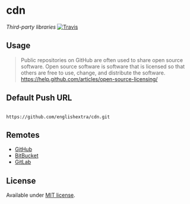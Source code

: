 # cdn

*Third-party libraries*
[![Travis](https://img.shields.io/travis/englishextra/cdn.svg)](https://github.com/englishextra/cdn)

## Usage

> Public repositories on GitHub are often used to share open source software. Open source software is software that is licensed so that others are free to use, change, and distribute the software.
<https://help.github.com/articles/open-source-licensing/>

## Default Push URL
```

https://github.com/englishextra/cdn.git
```

## Remotes

* [GitHub](https://github.com/englishextra/cdn)
* [BitBucket](https://bitbucket.org/englishextra/cdn)
* [GitLab](https://gitlab.com/englishextra/cdn)

## License

Available under [MIT license](https://opensource.org/licenses/MIT).
